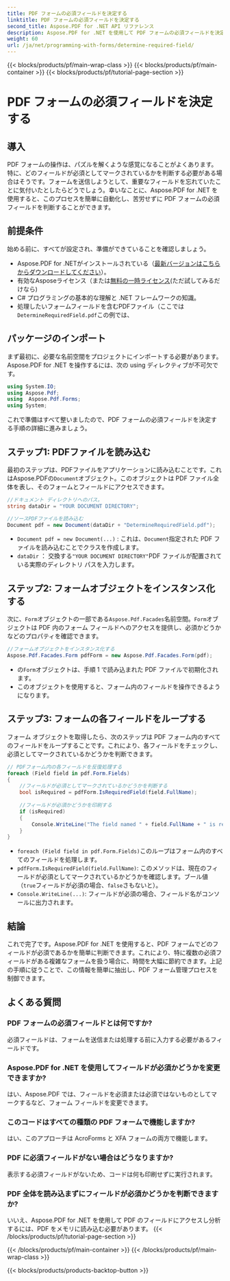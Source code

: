 ```yaml
---
title: PDF フォームの必須フィールドを決定する
linktitle: PDF フォームの必須フィールドを決定する
second_title: Aspose.PDF for .NET API リファレンス
description: Aspose.PDF for .NET を使用して PDF フォームの必須フィールドを決定する方法を学びます。ステップバイステップ ガイドにより、フォーム管理が簡素化され、PDF 自動化ワークフローが強化されます。
weight: 60
url: /ja/net/programming-with-forms/determine-required-field/
---
```


{{< blocks/products/pf/main-wrap-class >}}
{{< blocks/products/pf/main-container >}}
{{< blocks/products/pf/tutorial-page-section >}}

# PDF フォームの必須フィールドを決定する

## 導入

PDF フォームの操作は、パズルを解くような感覚になることがよくあります。特に、どのフィールドが必須としてマークされているかを判断する必要がある場合はそうです。フォームを送信しようとして、重要なフィールドを忘れていたことに気付いたとしたらどうでしょう。幸いなことに、Aspose.PDF for .NET を使用すると、このプロセスを簡単に自動化し、苦労せずに PDF フォームの必須フィールドを判断することができます。 

## 前提条件

始める前に、すべてが設定され、準備ができていることを確認しましょう。

-  Aspose.PDF for .NETがインストールされている（[最新バージョンはこちらからダウンロードしてください](https://releases.aspose.com/pdf/net/)）。
- 有効なAsposeライセンス（または[無料の一時ライセンス](https://purchase.aspose.com/temporary-license/)(ただ試してみるだけなら)
- C# プログラミングの基本的な理解と .NET フレームワークの知識。
- 処理したいフォームフィールドを含むPDFファイル（ここでは`DetermineRequiredField.pdf`この例では、

## パッケージのインポート

まず最初に、必要な名前空間をプロジェクトにインポートする必要があります。Aspose.PDF for .NET を操作するには、次の using ディレクティブが不可欠です。

```csharp
using System.IO;
using Aspose.Pdf;
using  Aspose.Pdf.Forms;
using System;
```

これで準備はすべて整いましたので、PDF フォームの必須フィールドを決定する手順の詳細に進みましょう。

## ステップ1: PDFファイルを読み込む

最初のステップは、PDFファイルをアプリケーションに読み込むことです。これはAspose.PDFの`Document`オブジェクト。このオブジェクトは PDF ファイル全体を表し、そのフォームとフィールドにアクセスできます。

```csharp
//ドキュメント ディレクトリへのパス。
string dataDir = "YOUR DOCUMENT DIRECTORY";

//ソースPDFファイルを読み込む
Document pdf = new Document(dataDir + "DetermineRequiredField.pdf");
```

- `Document pdf = new Document(...)` : これは、`Document`指定された PDF ファイルを読み込むことでクラスを作成します。
- `dataDir` ： 交換する`"YOUR DOCUMENT DIRECTORY"`PDF ファイルが配置されている実際のディレクトリ パスを入力します。

## ステップ2: フォームオブジェクトをインスタンス化する

次に、`Form`オブジェクトの一部である`Aspose.Pdf.Facades`名前空間。`Form`オブジェクトは PDF 内のフォーム フィールドへのアクセスを提供し、必須かどうかなどのプロパティを確認できます。

```csharp
//フォームオブジェクトをインスタンス化する
Aspose.Pdf.Facades.Form pdfForm = new Aspose.Pdf.Facades.Form(pdf);
```

- の`Form`オブジェクトは、手順 1 で読み込まれた PDF ファイルで初期化されます。
- このオブジェクトを使用すると、フォーム内のフィールドを操作できるようになります。

## ステップ3: フォームの各フィールドをループする

フォーム オブジェクトを取得したら、次のステップは PDF フォーム内のすべてのフィールドをループすることです。これにより、各フィールドをチェックし、必須としてマークされているかどうかを判断できます。

```csharp
// PDFフォーム内の各フィールドを反復処理する
foreach (Field field in pdf.Form.Fields)
{
    //フィールドが必須としてマークされているかどうかを判断する
    bool isRequired = pdfForm.IsRequiredField(field.FullName);
    
    //フィールドが必須かどうかを印刷する
    if (isRequired)
    {
        Console.WriteLine("The field named " + field.FullName + " is required");
    }
}
```

- `foreach (Field field in pdf.Form.Fields)`このループはフォーム内のすべてのフィールドを処理します。
- `pdfForm.IsRequiredField(field.FullName)`: このメソッドは、現在のフィールドが必須としてマークされているかどうかを確認します。ブール値（`true`フィールドが必須の場合、`false`さもないと）。
- `Console.WriteLine(...)`: フィールドが必須の場合、フィールド名がコンソールに出力されます。

## 結論

これで完了です。Aspose.PDF for .NET を使用すると、PDF フォームでどのフィールドが必須であるかを簡単に判断できます。これにより、特に複数の必須フィールドがある複雑なフォームを扱う場合に、時間を大幅に節約できます。上記の手順に従うことで、この情報を簡単に抽出し、PDF フォーム管理プロセスを制御できます。

## よくある質問

### PDF フォームの必須フィールドとは何ですか?
必須フィールドは、フォームを送信または処理する前に入力する必要があるフィールドです。

### Aspose.PDF for .NET を使用してフィールドが必須かどうかを変更できますか?
はい、Aspose.PDF では、フィールドを必須または必須ではないものとしてマークするなど、フォーム フィールドを変更できます。

### このコードはすべての種類の PDF フォームで機能しますか?
はい、このアプローチは AcroForms と XFA フォームの両方で機能します。

### PDF に必須フィールドがない場合はどうなりますか?
表示する必須フィールドがないため、コードは何も印刷せずに実行されます。

### PDF 全体を読み込まずにフィールドが必須かどうかを判断できますか?
いいえ、Aspose.PDF for .NET を使用して PDF のフィールドにアクセスし分析するには、PDF をメモリに読み込む必要があります。
{{< /blocks/products/pf/tutorial-page-section >}}

{{< /blocks/products/pf/main-container >}}
{{< /blocks/products/pf/main-wrap-class >}}

{{< blocks/products/products-backtop-button >}}
